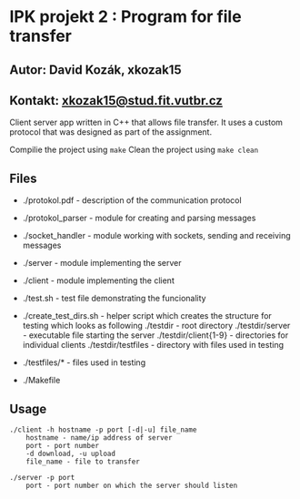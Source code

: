 # IPK projekt 2 : Program for file transfer
## Autor: David Kozák, xkozak15
## Kontakt: xkozak15@stud.fit.vutbr.cz

Client server app written in C++ that allows file transfer. It uses a custom protocol that was designed as part of the assignment.

Compilie the project using ```make```
Clean the project using ```make clean```


## Files

* ./protokol.pdf - description of the communication protocol

* ./protokol_parser - module for creating and parsing messages
* ./socket_handler - module working with sockets, sending and receiving messages

* ./server - module implementing the  server
* ./client - module implementing the client

* ./test.sh - test file demonstrating the funcionality

* ./create_test_dirs.sh - helper script which creates the structure for testing
	which looks as following
		./testdir - root directory
		./testdir/server - executable file starting the server
		./testdir/client{1-9} - directories for individual clients
		./testdir/testfiles - directory with files used in testing

* ./testfiles/* - files used in testing
* ./Makefile 

## Usage
```nohighlight
./client -h hostname -p port [-d|-u] file_name
	hostname - name/ip address of server
	port - port number
	-d download, -u upload
	file_name - file to transfer

./server -p port
	port - port number on which the server should listen

```
